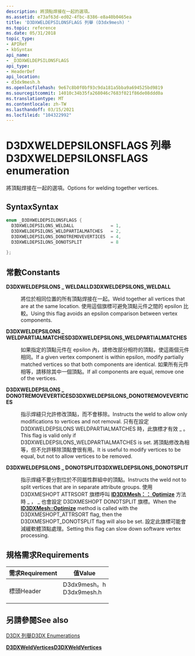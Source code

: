 ```yaml
---
description: 將頂點焊接在一起的選項。
ms.assetid: e73af63d-ed02-4fbc-8386-e8a40b0465ea
title: 'D3DXWELDEPSILONSFLAGS 列舉 (D3dx9mesh) '
ms.topic: reference
ms.date: 05/31/2018
topic_type:
- APIRef
- kbSyntax
api_name:
- _D3DXWELDEPSILONSFLAGS
api_type:
- HeaderDef
api_location:
- d3dx9mesh.h
ms.openlocfilehash: 9e67c8b0f0bf93c9da181a5bba9a694525bd9819
ms.sourcegitcommit: 14010c34b35fa268046c7683f021f86de08ddd0a
ms.translationtype: MT
ms.contentlocale: zh-TW
ms.lasthandoff: 03/15/2021
ms.locfileid: "104322992"
---
```

# <a name="d3dxweldepsilonsflags-enumeration"></a><span data-ttu-id="27f1e-103">D3DXWELDEPSILONSFLAGS 列舉</span><span class="sxs-lookup"><span data-stu-id="27f1e-103">D3DXWELDEPSILONSFLAGS enumeration</span></span>

<span data-ttu-id="27f1e-104">將頂點焊接在一起的選項。</span><span class="sxs-lookup"><span data-stu-id="27f1e-104">Options for welding together vertices.</span></span>

## <a name="syntax"></a><span data-ttu-id="27f1e-105">Syntax</span><span class="sxs-lookup"><span data-stu-id="27f1e-105">Syntax</span></span>


```C++
enum _D3DXWELDEPSILONSFLAGS {
  D3DXWELDEPSILONS_WELDALL              = 1, 
  D3DXWELDEPSILONS_WELDPARTIALMATCHES   = 2, 
  D3DXWELDEPSILONS_DONOTREMOVEVERTICES  = 4, 
  D3DXWELDEPSILONS_DONOTSPLIT           = 8 

};
```



## <a name="constants"></a><span data-ttu-id="27f1e-106">常數</span><span class="sxs-lookup"><span data-stu-id="27f1e-106">Constants</span></span>

<dl> <dt>

<span data-ttu-id="27f1e-107"><span id="D3DXWELDEPSILONS_WELDALL"></span><span id="d3dxweldepsilons_weldall"></span>**D3DXWELDEPSILONS \_ WELDALL**</span><span class="sxs-lookup"><span data-stu-id="27f1e-107"><span id="D3DXWELDEPSILONS_WELDALL"></span><span id="d3dxweldepsilons_weldall"></span>**D3DXWELDEPSILONS\_WELDALL**</span></span>
</dt> <dd>

<span data-ttu-id="27f1e-108">將位於相同位置的所有頂點焊接在一起。</span><span class="sxs-lookup"><span data-stu-id="27f1e-108">Weld together all vertices that are at the same location.</span></span> <span data-ttu-id="27f1e-109">使用這個旗標可避免頂點元件之間的 epsilon 比較。</span><span class="sxs-lookup"><span data-stu-id="27f1e-109">Using this flag avoids an epsilon comparison between vertex components.</span></span>

</dd> <dt>

<span data-ttu-id="27f1e-110"><span id="D3DXWELDEPSILONS_WELDPARTIALMATCHES"></span><span id="d3dxweldepsilons_weldpartialmatches"></span>**D3DXWELDEPSILONS \_ WELDPARTIALMATCHES**</span><span class="sxs-lookup"><span data-stu-id="27f1e-110"><span id="D3DXWELDEPSILONS_WELDPARTIALMATCHES"></span><span id="d3dxweldepsilons_weldpartialmatches"></span>**D3DXWELDEPSILONS\_WELDPARTIALMATCHES**</span></span>
</dt> <dd>

<span data-ttu-id="27f1e-111">如果指定的頂點元件在 epsilon 內，請修改部分相符的頂點，使這兩個元件相同。</span><span class="sxs-lookup"><span data-stu-id="27f1e-111">If a given vertex component is within epsilon, modify partially matched vertices so that both components are identical.</span></span> <span data-ttu-id="27f1e-112">如果所有元件相等，請移除其中一個頂點。</span><span class="sxs-lookup"><span data-stu-id="27f1e-112">If all components are equal, remove one of the vertices.</span></span>

</dd> <dt>

<span data-ttu-id="27f1e-113"><span id="D3DXWELDEPSILONS_DONOTREMOVEVERTICES"></span><span id="d3dxweldepsilons_donotremovevertices"></span>**D3DXWELDEPSILONS \_ DONOTREMOVEVERTICES**</span><span class="sxs-lookup"><span data-stu-id="27f1e-113"><span id="D3DXWELDEPSILONS_DONOTREMOVEVERTICES"></span><span id="d3dxweldepsilons_donotremovevertices"></span>**D3DXWELDEPSILONS\_DONOTREMOVEVERTICES**</span></span>
</dt> <dd>

<span data-ttu-id="27f1e-114">指示焊縫只允許修改頂點，而不會移除。</span><span class="sxs-lookup"><span data-stu-id="27f1e-114">Instructs the weld to allow only modifications to vertices and not removal.</span></span> <span data-ttu-id="27f1e-115">只有在設定 D3DXWELDEPSILONS WELDPARTIALMATCHES 時，此旗標才有效 \_ 。</span><span class="sxs-lookup"><span data-stu-id="27f1e-115">This flag is valid only if D3DXWELDEPSILONS\_WELDPARTIALMATCHES is set.</span></span> <span data-ttu-id="27f1e-116">將頂點修改為相等，但不允許移除頂點會很有用。</span><span class="sxs-lookup"><span data-stu-id="27f1e-116">It is useful to modify vertices to be equal, but not to allow vertices to be removed.</span></span>

</dd> <dt>

<span data-ttu-id="27f1e-117"><span id="D3DXWELDEPSILONS_DONOTSPLIT"></span><span id="d3dxweldepsilons_donotsplit"></span>**D3DXWELDEPSILONS \_ DONOTSPLIT**</span><span class="sxs-lookup"><span data-stu-id="27f1e-117"><span id="D3DXWELDEPSILONS_DONOTSPLIT"></span><span id="d3dxweldepsilons_donotsplit"></span>**D3DXWELDEPSILONS\_DONOTSPLIT**</span></span>
</dt> <dd>

<span data-ttu-id="27f1e-118">指示焊縫不要分割位於不同屬性群組中的頂點。</span><span class="sxs-lookup"><span data-stu-id="27f1e-118">Instructs the weld not to split vertices that are in separate attribute groups.</span></span> <span data-ttu-id="27f1e-119">使用 D3DXMESHOPT ATTRSORT 旗標呼叫 [**ID3DXMesh：： Optimize**](id3dxmesh--optimize.md) 方法時 \_ ， \_ 也會設定 D3DXMESHOPT DONOTSPLIT 旗標。</span><span class="sxs-lookup"><span data-stu-id="27f1e-119">When the [**ID3DXMesh::Optimize**](id3dxmesh--optimize.md) method is called with the D3DXMESHOPT\_ATTRSORT flag, then the D3DXMESHOPT\_DONOTSPLIT flag will also be set.</span></span> <span data-ttu-id="27f1e-120">設定此旗標可能會減緩軟體頂點處理。</span><span class="sxs-lookup"><span data-stu-id="27f1e-120">Setting this flag can slow down software vertex processing.</span></span>

</dd> </dl>

## <a name="requirements"></a><span data-ttu-id="27f1e-121">規格需求</span><span class="sxs-lookup"><span data-stu-id="27f1e-121">Requirements</span></span>



| <span data-ttu-id="27f1e-122">需求</span><span class="sxs-lookup"><span data-stu-id="27f1e-122">Requirement</span></span> | <span data-ttu-id="27f1e-123">值</span><span class="sxs-lookup"><span data-stu-id="27f1e-123">Value</span></span> |
|-------------------|----------------------------------------------------------------------------------------|
| <span data-ttu-id="27f1e-124">標頭</span><span class="sxs-lookup"><span data-stu-id="27f1e-124">Header</span></span><br/> | <dl> <span data-ttu-id="27f1e-125"><dt>D3dx9mesh。h</dt></span><span class="sxs-lookup"><span data-stu-id="27f1e-125"><dt>D3dx9mesh.h</dt></span></span> </dl> |



## <a name="see-also"></a><span data-ttu-id="27f1e-126">另請參閱</span><span class="sxs-lookup"><span data-stu-id="27f1e-126">See also</span></span>

<dl> <dt>

[<span data-ttu-id="27f1e-127">D3DX 列舉</span><span class="sxs-lookup"><span data-stu-id="27f1e-127">D3DX Enumerations</span></span>](dx9-graphics-reference-d3dx-enums.md)
</dt> <dt>

[<span data-ttu-id="27f1e-128">**D3DXWeldVertices**</span><span class="sxs-lookup"><span data-stu-id="27f1e-128">**D3DXWeldVertices**</span></span>](d3dxweldvertices.md)
</dt> </dl>

 

 




